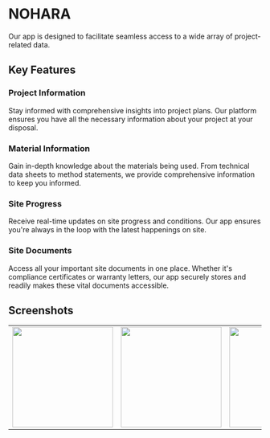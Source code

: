 # NOHARA

Our app is designed to facilitate seamless access to a wide array of project-related data.

## Key Features

### Project Information
Stay informed with comprehensive insights into project plans. Our platform ensures you have all the necessary information about your project at your disposal.

### Material Information
Gain in-depth knowledge about the materials being used. From technical data sheets to method statements, we provide comprehensive information to keep you informed.

### Site Progress
Receive real-time updates on site progress and conditions. Our app ensures you're always in the loop with the latest happenings on site.

### Site Documents
Access all your important site documents in one place. Whether it's compliance certificates or warranty letters, our app securely stores and readily makes these vital documents accessible.

## Screenshots

<table>
  <tr>
    <td><img src="https://github.com/user-attachments/assets/06e08381-f77b-4817-86e8-bd00d8270070" width="200"></td>
    <td><img src="https://github.com/user-attachments/assets/640fb4da-8af3-49a8-a152-c17551d10026" width="200"></td>
    <td><img src="https://github.com/user-attachments/assets/d6645637-d5e0-43f5-825d-aee92eb9b35e" width="200"></td>
     <td><img src="https://github.com/user-attachments/assets/804515b9-9964-48b0-ab23-683dd72c050d" width="200"></td>
  </tr>
  
</table>


